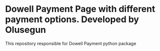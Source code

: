 # Dowell Payment Page with different payment options. Developed by Olusegun
This repository responsible for Dowell Payment python package
